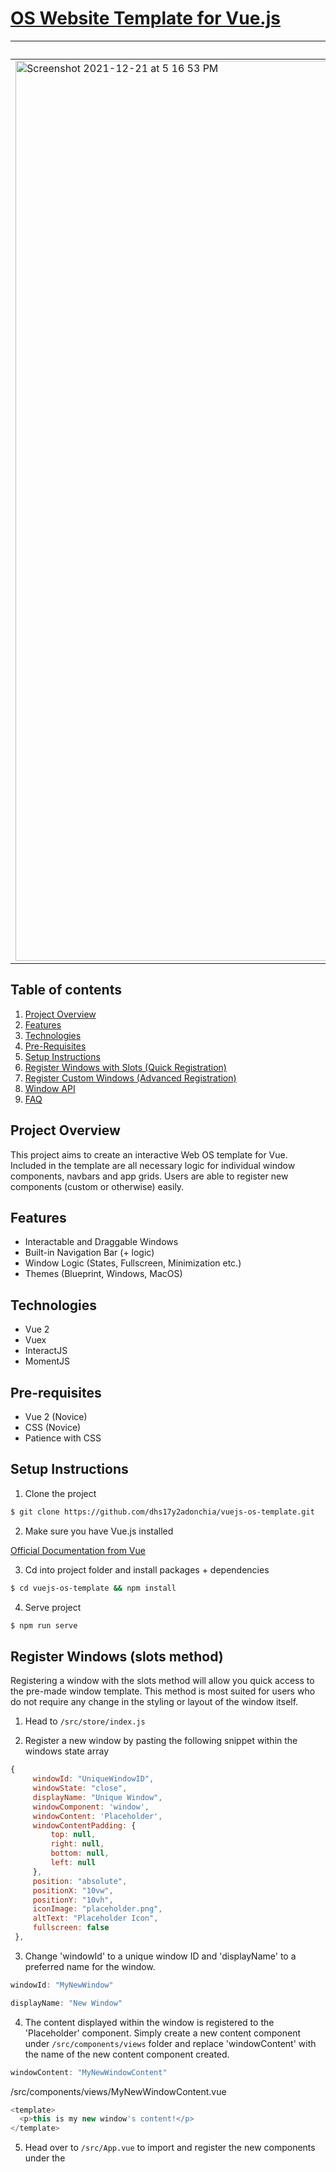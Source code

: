 # [OS Website Template for Vue.js](https://main-preview-site.netlify.app/)

| [Blueprint Theme](https://blueprint-template.netlify.app/) | [Windows Theme](https://windows-template.netlify.app/) | [MacOS Theme](https://macos-template.netlify.app/) |
| --------- | --------| ----- |
| <img width="1440" alt="Screenshot 2021-12-21 at 5 16 53 PM" src="https://user-images.githubusercontent.com/24926784/146904065-05513a29-261b-4f35-b952-5bde1599a35d.png"/> | <img width="1440" alt="Screenshot 2021-12-21 at 5 16 53 PM" src="https://user-images.githubusercontent.com/24926784/147592582-8caa82c1-1d01-400c-b34e-e5fef7fdfbaf.png"/> | <img width="1440" alt="Screenshot 2021-12-29 at 3 06 44 PM" src="https://user-images.githubusercontent.com/24926784/147636162-cc095413-a099-4b59-baf0-36467fbfee99.png"> |


## Table of contents
1. [Project Overview](#project-overview)
2. [Features](#features)
3. [Technologies](#technologies)
4. [Pre-Requisites](#pre-requisites)
5. [Setup Instructions](#setup-instructions)
6. [Register Windows with Slots (Quick Registration)](#register-windows-slots)
7. [Register Custom Windows (Advanced Registration)](#register-windows-custom)
8. [Window API](#window-api)
9. [FAQ](#faq)

<a name="project-overview"></a>
## Project Overview
This project aims to create an interactive Web OS template for Vue. Included in the template are all necessary logic for individual window components, navbars and app grids. Users are able to register new components (custom or otherwise) easily. 

<a name="features"></a>
## Features
- Interactable and Draggable Windows
- Built-in Navigation Bar (+ logic)
- Window Logic (States, Fullscreen, Minimization etc.)
- Themes (Blueprint, Windows, MacOS)

<a name="technologies"></a>
## Technologies
- Vue 2
- Vuex 
- InteractJS
- MomentJS

<a name="pre-requisites"></a>
## Pre-requisites
- Vue 2 (Novice)
- CSS (Novice)
- Patience with CSS

<a name="setup-instruction"></a>
## Setup Instructions

1. Clone the project

```bash
$ git clone https://github.com/dhs17y2adonchia/vuejs-os-template.git
```


2. Make sure you have Vue.js installed 

[Official Documentation from Vue](https://vuejs.org/v2/guide/installation.html)


3. Cd into project folder and install packages + dependencies


```bash
$ cd vuejs-os-template && npm install
```

4. Serve project

```bash
$ npm run serve
```

<a name="register-windows-slots"></a>
## Register Windows (slots method)

Registering a window with the slots method will allow you quick access to the pre-made window template. This method is most suited for users who do not require any change in the styling or layout of the window itself.

1. Head to ```/src/store/index.js```

2. Register a new window by pasting the following snippet within the windows state array

```js
{
     windowId: "UniqueWindowID", 
     windowState: "close",
     displayName: "Unique Window",
     windowComponent: 'window',
     windowContent: 'Placeholder',
     windowContentPadding: {
         top: null,
         right: null,
         bottom: null,
         left: null
     },
     position: "absolute",
     positionX: "10vw",
     positionY: "10vh",
     iconImage: "placeholder.png",
     altText: "Placeholder Icon",
     fullscreen: false
 },
 ```
 
3. Change 'windowId' to a unique window ID and 'displayName' to a preferred name for the window.

```js
windowId: "MyNewWindow"
```

```js
displayName: "New Window"
```

4. The content displayed within the window is registered to the 'Placeholder' component. Simply create a new content component under ```/src/components/views``` folder and replace 'windowContent' with the name of the new content component created. 

```js
windowContent: "MyNewWindowContent"
```

/src/components/views/MyNewWindowContent.vue
```js
<template>
  <p>this is my new window's content!</p>
</template>
```

5. Head over to ```/src/App.vue``` to import and register the new components under the <script> section.
  
```js
  import MyNewWindowContent from './components/views/MyNewWindowContent'
```
  
```js
  components: {
    ...,
    MyNewWindowContent
  }
```

6. Save all changed or created files and head to localhost to view changes.
     
<a name="register-windows-custom"></a>
## Register Windows (Custom Window)

Registering a custom window is also made relatively simple due to each window having a dedicated object state tracking the window to present. You might want to register a custom window if the layout or styling of the window itself needs to be modified (i.e. removal or addition of buttons in window's top bar).
     
1. Head to ```/src/store/index.js```

2. Register a new window by pasting the following snippet within the windows state array

```js
{
     windowId: "UniqueWindowID", 
     windowState: "close",
     displayName: "Unique Window",
     windowComponent: 'window',
     windowContent: 'Placeholder',
     windowContentPadding: {
         top: null,
         right: null,
         bottom: null,
         left: null
     },
     position: "absolute",
     positionX: "10vw",
     positionY: "10vh",
     iconImage: "placeholder.png",
     altText: "Placeholder Icon",
     fullscreen: false
 },
 ```
 
3. Change 'windowId' to a unique window ID and 'displayName' to a preferred name for the window.

```js
windowId: "MyCustomWindow"
```

```js
displayName: "Custom Window"
```
     
4. The window UI itself is stored under 'windowComponent' and we can now register our own custom window by changing the registered components.
    
```
windowComponent: 'SpecialWindow'
```
     
5. Create a new window component named ```SpecialWindow.vue
``` under ```/src/components/template``` and ***copy the contents of Window.vue into this new file***. 
     
6. For demonstration purposes, we will simply change the background of the 'top-bar' of the window and add some content replacing the slot section. 
     
Paste this CSS snippet under the style section.
```css
.top-bar {
     background-color: green !important;
}
```
     
Replace the slot tags with this snippet of HTML.   
     
```html
<p>This is my new custom window</p>
```

6. Head over to ```/src/App.vue``` to import and register the new components under the <script> section.
```js
  import SpecialWindow from './components/template/SpecialWindow'
```
  
```js
  components: {
    ...,
    SpecialWindow
  }
```
     
7. Save all changed or created files and head to localhost to view changes.
     
<a name="switch-themes"></a>
## Switching Themes
Included in the template are three different themes, the default Blueprint theme, a MacOS theme and a Windows theme. Switching between themes is made relatively easy but certain themes may require some minor tweaking.

### Blueprint Theme
1. Head over to ```/src/App.vue```, under the script section, import the Blueprint Navbar variant. 
```js 
import Navbar from './components/blueprint/Navbar'
```

2. Under the style section of App.vue, import the Blueprint CSS variant. 
```css
@import './assets/css/blueprint/app.css';
@import './assets/css/blueprint/window.css';
@import './assets/css/blueprint/appgrid.css';
```

3. Save all changes and head to localhost to view changes. 

### Windows Theme
1. Head over to ```/src/App.vue```, under the script section, import the Windows Navbar variant. 
```js 
import Navbar from './components/windows/Navbar'
```

2. Under the style section of App.vue, import the Windows CSS variant. 
```css
@import './assets/css/windows/app.css';
@import './assets/css/windows/window.css';
@import './assets/css/windows/appgrid.css';
```    
     

### MacOS Theme
1. Head over to ```/src/App.vue```, under the script section, import the MacOS Navbar variant ***and MacOS Top Navbar***. 
```js 
import Navbar from './components/macos/Navbar'
import TopNavbar from './components/macos/TopNavbar.vue'
```

2. Register the Top Navbar
```js
components: {
     ...,
     TopNavbar
}```
     
3. Under the style section of App.vue, import the MacOS CSS variant. 
```css
@import './assets/css/macos/app.css';
@import './assets/css/macos/window.css';
@import './assets/css/macos/appgrid.css';
```
     
<a name="window-api"></a>
## Window API
| Name | Description | Type |
| ---- | ----------- | ---- |
| windowId | Unique ID to identify a window | String |
| windowState | Tracks window's open, close or minimized state | String |
| displayName | Label for window in app grid and window header title | String |
| windowComponent | Window's own UI, can be changed to use a custom window, see custom window registration section | String |
| windowContent | Tracks window's content component, will be inserted in under slots if making use of standard window, see registration of windows with slots section | String |
| windowContentPadding | Sets padding of content within the window | String or null |
| position | Sets CSS position of window | String |
| positionX | Sets initial X displacement of window | String |
| positionY | Sets intial Y displacement of window | String |
| iconImage | Name of icon image of window, icons should be placed in ```/assets/icons/``` | String |
| altText | Icon's alternative text | String |
| fullscreen | Tracks whether a window is in fullscreen or not | Boolean |
    
<a name="faq"></a>
## FAQ
### Can I use this for...
- Yes. 
     
### Where are the CSS stored? 
- ```/assets/css/```, go wild with it!
     
### Can I contribute or file an issue? 
- Sure! Feel free to create an issue or a pull request.
     
### Is a Linux theme coming?
- A Linux theme will eventually arrive when I am free to create it (and if the project gains enough traction).
     
### Why is this not in React?
- I'm familiar with Vue mostly and I enjoy using Vue :D
     
### Can I contact you? 
- Of course! [Email me](mailto:donchia@ymail.com) and check out [my website here](https://www.donchia.tech).
